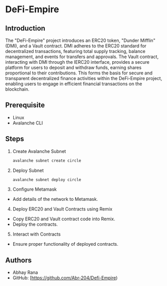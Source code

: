 # DeFi-Empire

## Introduction

The "DeFi-Empire" project introduces an ERC20 token, "Dunder Mifflin" (DMI), and a Vault contract. DMI adheres to the ERC20 standard for decentralized transactions, featuring total supply tracking, balance management, and events for transfers and approvals. The Vault contract, interacting with DMI through the IERC20 interface, provides a secure platform for users to deposit and withdraw funds, earning shares proportional to their contributions. This forms the basis for secure and transparent decentralized finance activities within the DeFi-Empire project, enabling users to engage in efficient financial transactions on the blockchain.

## Prerequisite

- Linux
- Avalanche CLI

## Steps

1. Create Avalanche Subnet
   ```bash
   avalanche subnet create circle
   ```
2. Deploy Subnet
   ```bash
   avalanche subnet deploy circle
   ```
3. Configure Metamask

- Add details of the network to Metamask.

4. Deploy ERC20 and Vault Contracts using Remix

- Copy ERC20 and Vault contract code into Remix.
- Deploy the contracts.

5. Interact with Contracts

- Ensure proper functionality of deployed contracts.

## Authors

- Abhay Rana
- GitHub: [https://github.com/Abr-204/Defi-Empire)
